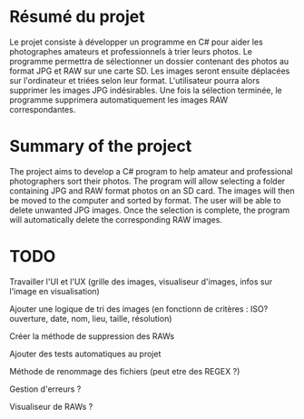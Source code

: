 # Résumé du projet
Le projet consiste à développer un programme en C# pour aider les photographes amateurs et professionnels à trier leurs photos. Le programme permettra de sélectionner un dossier contenant des photos au format JPG et RAW sur une carte SD. Les images seront ensuite déplacées sur l'ordinateur et triées selon leur format. L'utilisateur pourra alors supprimer les images JPG indésirables. Une fois la sélection terminée, le programme supprimera automatiquement les images RAW correspondantes.

# Summary of the project
The project aims to develop a C# program to help amateur and professional photographers sort their photos. The program will allow selecting a folder containing JPG and RAW format photos on an SD card. The images will then be moved to the computer and sorted by format. The user will be able to delete unwanted JPG images. Once the selection is complete, the program will automatically delete the corresponding RAW images.

# TODO
Travailler l'UI et l'UX (grille des images, visualiseur d'images, infos sur l'image en visualisation)

Ajouter une logique de tri des images (en fonctionn de critères : ISO? ouverture, date, nom, lieu, taille, résolution)

Créer la méthode de suppression des RAWs

Ajouter des tests automatiques au projet

Méthode de renommage des fichiers (peut etre des REGEX ?)

Gestion d'erreurs ?


Visualiseur de RAWs ?

